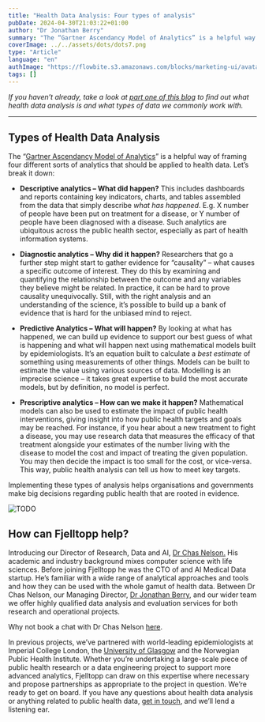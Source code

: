 ```yaml
---
title: "Health Data Analysis: Four types of analysis"
pubDate: 2024-04-30T21:03:22+01:00
author: "Dr Jonathan Berry"
summary: "The “Gartner Ascendancy Model of Analytics” is a helpful way of framing four different sorts of analytics that should be applied to health data. Let’s break it down."
coverImage: ../../assets/dots/dots7.png
type: "Article"
language: "en"
authImage: "https://flowbite.s3.amazonaws.com/blocks/marketing-ui/avatars/bonnie-green.png"
tags: []
---
```


_If you haven’t already, take a look at [part one of this blog](https://fjelltopp.org/health-data-analysis-common-health-data-types) to find out what health data analysis is and what types of data we commonly work with._

---

## Types of Health Data Analysis

The “[Gartner Ascendancy Model of Analytics](https://images.app.goo.gl/es3tBv3wK2k8HBbc9)” is a helpful way of framing four different sorts of analytics that should be applied to health data. Let’s break it down:

- **Descriptive analytics – What did happen?** This includes dashboards and reports containing key indicators, charts, and tables assembled from the data that simply describe _what has happened_. E.g. X number of people have been put on treatment for a disease, or Y number of people have been diagnosed with a disease. Such analytics are ubiquitous across the public health sector, especially as part of health information systems.

- **Diagnostic analytics – Why did it happen?** Researchers that go a further step might start to gather evidence for “causality” – what causes a specific outcome of interest. They do this by examining and quantifying the relationship between the outcome and any variables they believe might be related. In practice, it can be hard to prove causality unequivocally. Still, with the right analysis and an understanding of the science, it’s possible to build up a bank of evidence that is hard for the unbiased mind to reject.

- **Predictive Analytics – What will happen?** By looking at what has happened, we can build up evidence to support our best guess of what is happening and what will happen next using mathematical models built by epidemiologists. It’s an equation built to calculate a _best_ _estimate_ of something using measurements of other things. Models can be built to estimate the value using various sources of data. Modelling is an imprecise science – it takes great expertise to build the most accurate models, but by definition, no model is perfect.

- **Prescriptive analytics – How can we make it happen?** Mathematical models can also be used to estimate the impact of public health interventions, giving insight into how public health targets and goals may be reached. For instance, if you hear about a new treatment to fight a disease, you may use research data that measures the efficacy of that treatment alongside your estimates of the number living with the disease to model the cost and impact of treating the given population. You may then decide the impact is too small for the cost, or vice-versa. This way, public health analysis can tell us how to meet key targets.

Implementing these types of analysis helps organisations and governments make big decisions regarding public health that are rooted in evidence.

<Image class="place-self-start w-full max-h-120 object-cover object-center pb-5 pr-5" src="/fjelltopp-astro/src/assets/dots/dots4.jpg" alt="TODO"/>

## How can Fjelltopp help?

Introducing our Director of Research, Data and AI, [Dr Chas Nelson.](https://www.fjelltopp.org/about/chas-nelson/) His academic and industry background mixes computer science with life sciences. Before joining Fjelltopp he was the CTO of and AI Medical Data startup. He’s familiar with a wide range of analytical approaches and tools and how they can be used with the whole gamut of health data. Between Dr Chas Nelson, our Managing Director, [Dr Jonathan Berry](https://www.fjelltopp.org/about/dr-jonathan-s-berry/), and our wider team we offer highly qualified data analysis and evaluation services for both research and operational projects.

Why not book a chat with Dr Chas Nelson [here](https://calendly.com/chas-fjelltopp/meeting-with-chas-fjelltopp).

In previous projects, we’ve partnered with world-leading epidemiologists at Imperial College London, the [University of Glasgow](https://www.fjelltopp.org/project/university-of-glasgow-digital-monitoring-of-rabies-risk-cases-across-species/) and the Norwegian Public Health Institute. Whether you’re undertaking a large-scale piece of public health research or a data engineering project to support more advanced analytics, Fjelltopp can draw on this expertise where necessary and propose partnerships as appropriate to the project in question. We’re ready to get on board. If you have any questions about health data analysis or anything related to public health data, [get in touch](https://www.fjelltopp.org/contact/), and we’ll lend a listening ear.
